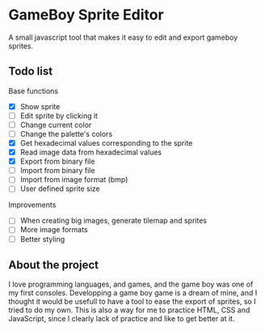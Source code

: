 # GameBoy Sprite Editor

A small javascript tool that makes it easy to edit and export gameboy sprites.

## Todo list

Base functions
- [x] Show sprite
- [ ] Edit sprite by clicking it
- [ ] Change current color
- [ ] Change the palette's colors
- [x] Get hexadecimal values corresponding to the sprite
- [x] Read image data from hexadecimal values
- [x] Export from binary file
- [ ] Import from binary file
- [ ] Import from image format (bmp) 
- [ ] User defined sprite size

Improvements
- [ ] When creating big images, generate tilemap and sprites
- [ ] More image formats
- [ ] Better styling

## About the project

I love programming languages, and games, and the game boy was one of my first consoles.
Developping a game boy game is a dream of mine, and I thought it would be usefull to have a tool to ease the export of sprites, so I tried to do my own.
This is also a way for me to practice HTML, CSS and JavaScript, since I clearly lack of practice and like to get better at it.
